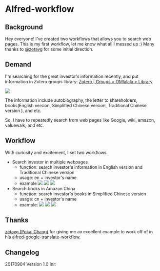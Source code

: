 # Alfred-workflow

## Background

Hey everyone! I've created two workflows that allows you to search web pages.
This is my first workflow, let me know what all I messed up :)
Many thanks to [@zetavg](https://github.com/zetavg/alfred-google-translate-workflow) for some initial direction.

## Demand

I'm searching for the great investor's information recently, and put information in Zotero groups library: [Zotero | Groups > OMlalala > Library](https://www.zotero.org/groups/1654579/omlalala/items)

![](http://omjtq6wcu.bkt.clouddn.com/1.jpg)

The information include autobiography, the letter to shareholders, books(English version, Simplified Chinese version, Traditional Chinese version ), and etc.

So, I have to repeatedly search from web pages like Google, wiki, amazon, valuewalk, and etc.

## Workflow

With curiosity and excitement, I set two workflows.
- Search investor in multiple webpages
  - function: search investor's information in English version and Traditional Chinese version
  - usage: en + investor's name
  - example
![](http://omjtq6wcu.bkt.clouddn.com/2.jpg)
![](http://omjtq6wcu.bkt.clouddn.com/3.jpg)
![](http://omjtq6wcu.bkt.clouddn.com/4.jpg)
- Search books in Amazon China
  - function: search investor's books in Simplified Chinese version
  - usage: cn + investor's name
  - example:
![](http://omjtq6wcu.bkt.clouddn.com/5.jpg)
![](http://omjtq6wcu.bkt.clouddn.com/6.jpg)
![](http://omjtq6wcu.bkt.clouddn.com/7.jpg)

## Thanks
[zetavg (Pokai Chang)](https://github.com/zetavg) for giving me an excellent example to work off of in his [alfred-google-translate-workflow.](https://github.com/zetavg/alfred-google-translate-workflow)

## Changelog
20170904 Version 1.0 Init
